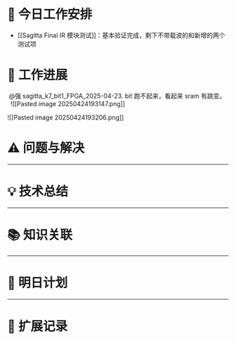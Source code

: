 



# **🔧 今日工作安排**
- [[Sagitta Final IR 模块测试]]：基本验证完成，剩下不带载波的和新增的两个测试项



# **📌 工作进展**
 @强 sagitta_k7_bit1_FPGA_2025-04-23. bit 跑不起来，看起来 sram 有跳变。
 
![[Pasted image 20250424193147.png]]

![[Pasted image 20250424193206.png]]


# **⚠️ 问题与解决**


---

# **💡 技术总结**


---

# **📚 知识关联**


---
# **📌 明日计划**


---

# **💬 扩展记录**



